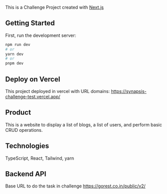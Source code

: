 This is a Challenge Project created with [Next.js](https://nextjs.org/)

## Getting Started

First, run the development server:

```bash
npm run dev
# or
yarn dev
# or
pnpm dev
```

## Deploy on Vercel

This project deployed in vercel with URL domains: https://synapsis-challenge-test.vercel.app/


## Product
This is a website to display a list of blogs, a list of users, and perform basic CRUD operations.

##  Technologies
TypeScript, React, Tailwind, yarn

## Backend API
Base URL to do the task in challenge
https://gorest.co.in/public/v2/

